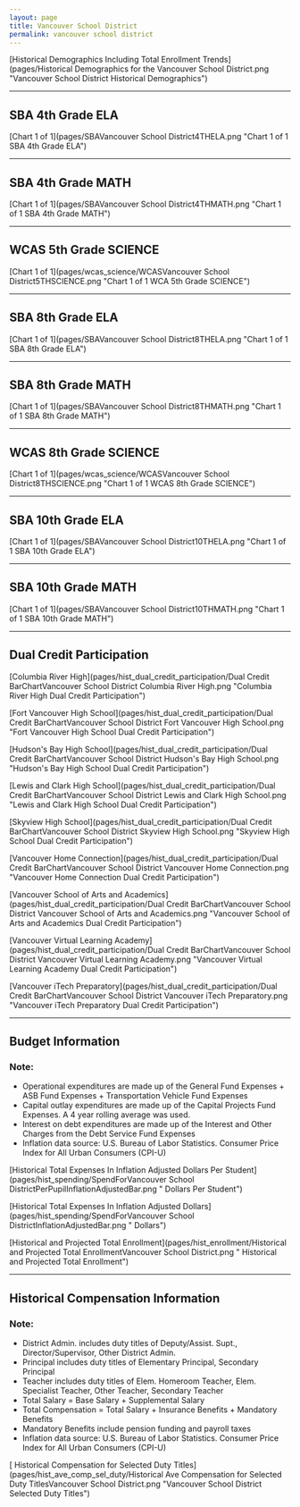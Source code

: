 ```yaml
---
layout: page
title: Vancouver School District
permalink: vancouver school district
---
```



[Historical Demographics Including Total Enrollment Trends](pages/Historical Demographics for the Vancouver School District.png "Vancouver School District Historical Demographics")

___

## SBA 4th Grade ELA

[Chart 1 of 1](pages/SBAVancouver School District4THELA.png "Chart 1 of 1 SBA 4th Grade ELA")


___

## SBA 4th Grade MATH

[Chart 1 of 1](pages/SBAVancouver School District4THMATH.png "Chart 1 of 1 SBA 4th Grade MATH")


___

## WCAS 5th Grade SCIENCE

[Chart 1 of 1](pages/wcas_science/WCASVancouver School District5THSCIENCE.png "Chart 1 of 1 WCA 5th Grade SCIENCE")


___

## SBA 8th Grade ELA

[Chart 1 of 1](pages/SBAVancouver School District8THELA.png "Chart 1 of 1 SBA 8th Grade ELA")


___

## SBA 8th Grade MATH

[Chart 1 of 1](pages/SBAVancouver School District8THMATH.png "Chart 1 of 1 SBA 8th Grade MATH")


___

## WCAS 8th Grade SCIENCE

[Chart 1 of 1](pages/wcas_science/WCASVancouver School District8THSCIENCE.png "Chart 1 of 1 WCAS 8th Grade SCIENCE")


___

## SBA 10th Grade ELA

[Chart 1 of 1](pages/SBAVancouver School District10THELA.png "Chart 1 of 1 SBA 10th Grade ELA")


___

## SBA 10th Grade MATH

[Chart 1 of 1](pages/SBAVancouver School District10THMATH.png "Chart 1 of 1 SBA 10th Grade MATH")


___

## Dual Credit Participation

[Columbia River High](pages/hist_dual_credit_participation/Dual Credit BarChartVancouver School District Columbia River High.png "Columbia River High Dual Credit Participation")

[Fort Vancouver High School](pages/hist_dual_credit_participation/Dual Credit BarChartVancouver School District Fort Vancouver High School.png "Fort Vancouver High School Dual Credit Participation")

[Hudson's Bay High School](pages/hist_dual_credit_participation/Dual Credit BarChartVancouver School District Hudson's Bay High School.png "Hudson's Bay High School Dual Credit Participation")

[Lewis and Clark High School](pages/hist_dual_credit_participation/Dual Credit BarChartVancouver School District Lewis and Clark High School.png "Lewis and Clark High School Dual Credit Participation")

[Skyview High School](pages/hist_dual_credit_participation/Dual Credit BarChartVancouver School District Skyview High School.png "Skyview High School Dual Credit Participation")

[Vancouver Home Connection](pages/hist_dual_credit_participation/Dual Credit BarChartVancouver School District Vancouver Home Connection.png "Vancouver Home Connection Dual Credit Participation")

[Vancouver School of Arts and Academics](pages/hist_dual_credit_participation/Dual Credit BarChartVancouver School District Vancouver School of Arts and Academics.png "Vancouver School of Arts and Academics Dual Credit Participation")

[Vancouver Virtual Learning Academy](pages/hist_dual_credit_participation/Dual Credit BarChartVancouver School District Vancouver Virtual Learning Academy.png "Vancouver Virtual Learning Academy Dual Credit Participation")

[Vancouver iTech Preparatory](pages/hist_dual_credit_participation/Dual Credit BarChartVancouver School District Vancouver iTech Preparatory.png "Vancouver iTech Preparatory Dual Credit Participation")


___

## Budget Information
### Note:
- Operational expenditures are made up of the General Fund Expenses + ASB Fund Expenses + Transportation Vehicle Fund Expenses
- Capital outlay expenditures are made up of the Capital Projects Fund Expenses. A 4 year rolling average was used.
- Interest on debt expenditures are made up of the Interest and Other Charges from the Debt Service Fund Expenses
- Inflation data source: U.S. Bureau of Labor Statistics. Consumer Price Index for All Urban Consumers (CPI-U)

[Historical Total Expenses In Inflation Adjusted Dollars Per Student](pages/hist_spending/SpendForVancouver School DistrictPerPupilInflationAdjustedBar.png " Dollars Per Student")

[Historical Total Expenses In Inflation Adjusted Dollars](pages/hist_spending/SpendForVancouver School DistrictInflationAdjustedBar.png " Dollars")

[Historical and Projected Total Enrollment](pages/hist_enrollment/Historical and Projected Total EnrollmentVancouver School District.png " Historical and Projected Total Enrollment")


___

## Historical Compensation Information
### Note:
- District Admin. includes duty titles of Deputy/Assist. Supt., Director/Supervisor, Other District Admin.
- Principal includes duty titles of Elementary Principal, Secondary Principal
- Teacher includes duty titles of Elem. Homeroom Teacher, Elem. Specialist Teacher, Other Teacher, Secondary Teacher
- Total Salary = Base Salary + Supplemental Salary
- Total Compensation = Total Salary + Insurance Benefits + Mandatory Benefits
- Mandatory Benefits include pension funding and payroll taxes
- Inflation data source: U.S. Bureau of Labor Statistics. Consumer Price Index for All Urban Consumers (CPI-U)

[ Historical Compensation for Selected Duty Titles](pages/hist_ave_comp_sel_duty/Historical Ave Compensation for Selected Duty TitlesVancouver School District.png "Vancouver School District Selected Duty Titles")


